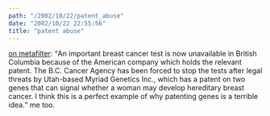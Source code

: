 ```yaml
---
path: "/2002/10/22/patent_abuse" 
date: "2002/10/22 22:55:56" 
title: "patent abuse" 
---
```

<p><a href="http://www.metafilter.com/mefi/20961">on metafilter</a>: <q>An important breast cancer test is now unavailable in British Columbia because of the American company which holds the relevant patent. The B.C. Cancer Agency has been forced to stop the tests after legal threats by Utah-based Myriad Genetics Inc., which has a patent on two genes that can signal whether a woman may develop hereditary breast cancer. I think this is a perfect example of why patenting genes is a terrible idea.</q> me too.</p>